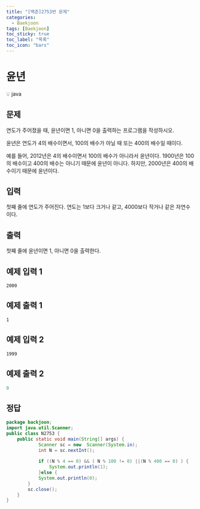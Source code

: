 ```yaml
---
title: "[백준]2753번 문제"
categories:
  - Baekjoon
tags: [Baekjoon]
toc_sticky: true
toc_label: "목록"
toc_icon: "bars"
---
```




# 윤년


<aside>
💡 java
</aside>



## 문제

연도가 주어졌을 때, 윤년이면 1, 아니면 0을 출력하는 프로그램을 작성하시오.

윤년은 연도가 4의 배수이면서, 100의 배수가 아닐 때 또는 400의 배수일 때이다.

예를 들어, 2012년은 4의 배수이면서 100의 배수가 아니라서 윤년이다. 1900년은 100의 배수이고 400의 배수는 아니기 때문에 윤년이 아니다. 하지만, 2000년은 400의 배수이기 때문에 윤년이다.

## 입력

첫째 줄에 연도가 주어진다. 연도는 1보다 크거나 같고, 4000보다 작거나 같은 자연수이다.

## 출력

첫째 줄에 윤년이면 1, 아니면 0을 출력한다.

## 예제 입력 1

```
2000

```

## 예제 출력 1

```
1

```

## 예제 입력 2

```
1999

```

## 예제 출력 2

```java
0
```

## 정답

```java
package backjoon;
import java.util.Scanner;
public class N2753 {
	public static void main(String[] args) {
			Scanner sc = new  Scanner(System.in);
			int N = sc.nextInt();
			
			if ((N % 4 == 0) && ( N % 100 != 0) ||(N % 400 == 0) ) {
				System.out.println(1);
			}else {
			System.out.println(0);
		}
		sc.close();
	}
}
```